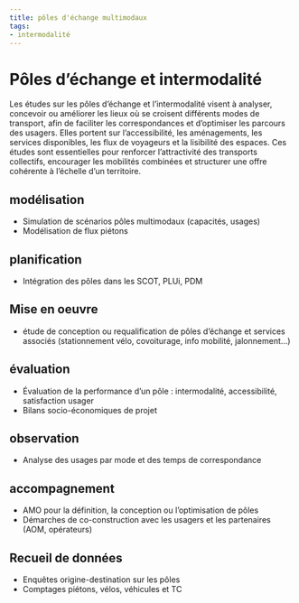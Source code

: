 ```yaml
---
title: pôles d'échange multimodaux
tags:
- intermodalité
---
```


# Pôles d’échange et intermodalité
Les études sur les pôles d’échange et l’intermodalité visent à analyser, concevoir ou améliorer les lieux où se croisent différents modes de transport, afin de faciliter les correspondances et d’optimiser les parcours des usagers. Elles portent sur l’accessibilité, les aménagements, les services disponibles, les flux de voyageurs et la lisibilité des espaces. Ces études sont essentielles pour renforcer l’attractivité des transports collectifs, encourager les mobilités combinées et structurer une offre cohérente à l’échelle d’un territoire. 

## modélisation
- Simulation de scénarios pôles multimodaux (capacités, usages)
- Modélisation de flux piétons

## planification
- Intégration des pôles dans les SCOT, PLUi, PDM

## Mise en oeuvre
- étude de conception ou requalification de pôles d’échange et services associés (stationnement vélo, covoiturage, info mobilité, jalonnement...)

## évaluation
- Évaluation de la performance d’un pôle : intermodalité, accessibilité, satisfaction usager
- Bilans socio-économiques de projet

## observation
- Analyse des usages par mode et des temps de correspondance

## accompagnement
- AMO pour la définition, la conception ou l’optimisation de pôles
- Démarches de co-construction avec les usagers et les partenaires (AOM, opérateurs)

## Recueil de données
- Enquêtes origine-destination sur les pôles
- Comptages piétons, vélos, véhicules et TC
